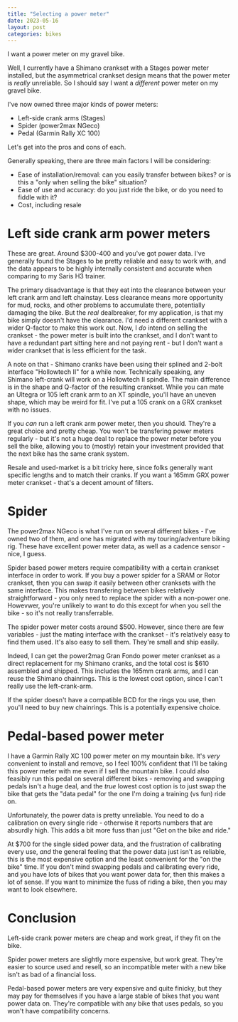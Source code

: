 ```yaml
---
title: "Selecting a power meter"
date: 2023-05-16
layout: post
categories: bikes
---
```


I want a power meter on my gravel bike.

Well, I currently have a Shimano crankset with a Stages power meter installed, but the asymmetrical crankset design means that the power meter is *really* unreliable.
So I should say I want a *different* power meter on my gravel bike.

I've now owned three major kinds of power meters:

* Left-side crank arms (Stages)
* Spider (power2max NGeco)
* Pedal (Garmin Rally XC 100)

Let's get into the pros and cons of each.

Generally speaking, there are three main factors I will be considering:

* Ease of installation/removal: can you easily transfer between bikes? or is this a "only when selling the bike" situation?
* Ease of use and accuracy: do you just ride the bike, or do you need to fiddle with it?
* Cost, including resale 

# Left side crank arm power meters

These are great.
Around $300-400 and you've got power data.
I've generally found the Stages to be pretty reliable and easy to work with, and the data appears to be highly internally consistent and accurate when comparing to my Saris H3 trainer.

The primary disadvantage is that they eat into the clearance between your left crank arm and left chainstay.
Less clearance means more opportunity for mud, rocks, and other problems to accumulate there, potentially damaging the bike.
But the *real* dealbreaker, for my application, is that my bike simply doesn't have the clearance.
I'd need a different crankset with a wider Q-factor to make this work out.
Now, I *do* intend on selling the crankset - the power meter is built into the crankset, and I don't want to have a redundant part sitting here and not paying rent - but I don't want a wider crankset that is less efficient for the task.

A note on that - Shimano cranks have been using their splined and 2-bolt interface "Hollowtech II" for a while now.
Technically speaking, any Shimano left-crank will work on a Hollowtech II spindle.
The main difference is in the shape and Q-factor of the resulting crankset.
While you can mate an Ultegra or 105 left crank arm to an XT spindle, you'll have an uneven shape, which may be weird for fit.
I've put a 105 crank on a GRX crankset with no issues.

If you *can* run a left crank arm power meter, then you should.
They're a great choice and pretty cheap.
You won't be transfering power meters regularly - but it's not a huge deal to replace the power meter before you sell the bike, allowing you to (mostly) retain your investment provided that the next bike has the same crank system.

Resale and used-market is a bit tricky here, since folks generally want specific lengths and to match their cranks.
If you want a 165mm GRX power meter crankset - that's a decent amount of filters.

# Spider

The power2max NGeco is what I've run on several different bikes - I've owned two of them, and one has migrated with my touring/adventure biking rig.
These have excellent power meter data, as well as a cadence sensor - nice, I guess.

Spider based power meters require compatibility with a certain crankset interface in order to work.
If you buy a power spider for a SRAM or Rotor crankset, then you can swap it easily between other cranksets with the same interface.
This makes transfering between bikes relatively straightforward - you only need to replace the spider with a non-power one.
Howevwer, you're unlikely to want to do this except for when you sell the bike - so it's not really transferrable.

The spider power meter costs around $500.
However, since there are few variables - just the mating interface with the crankset - it's relatively easy to find them used.
It's also easy to sell them.
They're small and ship easily.

Indeed, I can get the power2mag Gran Fondo power meter crankset as a direct replacement for my Shimano cranks, and the total cost is $610 assembled and shipped.
This includes the 165mm crank arms, and I can reuse the Shimano chainrings.
This is the lowest cost option, since I can't really use the left-crank-arm.

If the spider doesn't have a compatible BCD for the rings you use, then you'll need to buy new chainrings.
This is a potentially expensive choice.

# Pedal-based power meter

I have a Garmin Rally XC 100 power meter on my mountain bike.
It's *very* convenient to install and remove, so I feel 100% confident that I'll be taking this power meter with me even if I sell the mountain bike.
I could also feasibly run this pedal on several different bikes - removing and swapping pedals isn't a huge deal, and the *true* lowest cost option is to just swap the bike that gets the "data pedal" for the one I'm doing a training (vs fun) ride on.

Unfortunately, the power data is pretty unreliable.
You need to do a calibration on every single ride - otherwise it reports numbers that are absurdly high.
This adds a bit more fuss than just "Get on the bike and ride."

At $700 for the single sided power data, and the frustration of calibrating every use, *and* the general feeling that the power data just isn't as reliable, this is the most expensive option and the least convenient for the "on the bike" time.
If you don't mind swapping pedals and calibrating every ride, and you have lots of bikes that you want power data for, then this makes a lot of sense.
If you want to minimize the fuss of riding a bike, then you may want to look elsewhere.

# Conclusion

Left-side crank power meters are cheap and work great, if they fit on the bike.

Spider power meters are slightly more expensive, but work great.
They're easier to source used and resell, so an incompatible meter with a new bike isn't as bad of a financial loss.

Pedal-based power meters are very expensive and quite finicky, but they may pay for themselves if you have a large stable of bikes that you want power data on.
They're compatible with any bike that uses pedals, so you won't have compatibility concerns.
